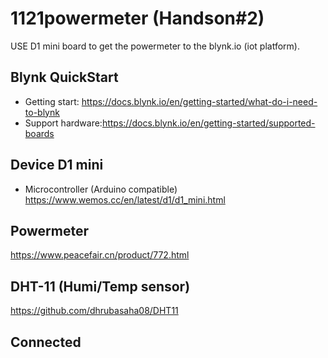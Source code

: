 # 1121powermeter (Handson#2)
USE D1 mini board to get the powermeter to the blynk.io (iot platform).
## Blynk QuickStart  
- Getting start: https://docs.blynk.io/en/getting-started/what-do-i-need-to-blynk
- Support hardware:https://docs.blynk.io/en/getting-started/supported-boards
## Device D1 mini
- Microcontroller (Arduino compatible)
https://www.wemos.cc/en/latest/d1/d1_mini.html
## Powermeter
https://www.peacefair.cn/product/772.html
## DHT-11 (Humi/Temp sensor)
https://github.com/dhrubasaha08/DHT11
## Connected
